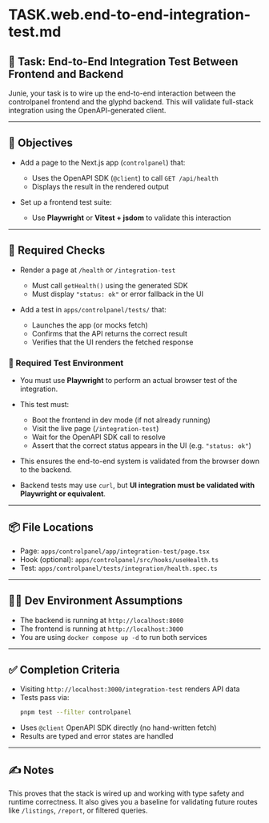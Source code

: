 # TASK.web.end-to-end-integration-test.md

## 🧩 Task: End-to-End Integration Test Between Frontend and Backend

Junie, your task is to wire up the end-to-end interaction between the controlpanel frontend and the glyphd backend. This will validate full-stack integration using the OpenAPI-generated client.

---

## 🎯 Objectives

- Add a page to the Next.js app (`controlpanel`) that:
  - Uses the OpenAPI SDK (`@client`) to call `GET /api/health`
  - Displays the result in the rendered output

- Set up a frontend test suite:
  - Use **Playwright** or **Vitest + jsdom** to validate this interaction

---

## 🧪 Required Checks

- Render a page at `/health` or `/integration-test`
  - Must call `getHealth()` using the generated SDK
  - Must display `"status: ok"` or error fallback in the UI

- Add a test in `apps/controlpanel/tests/` that:
  - Launches the app (or mocks fetch)
  - Confirms that the API returns the correct result
  - Verifies that the UI renders the fetched response

### 🧪 Required Test Environment

- You must use **Playwright** to perform an actual browser test of the integration.
- This test must:
  - Boot the frontend in dev mode (if not already running)
  - Visit the live page (`/integration-test`)
  - Wait for the OpenAPI SDK call to resolve
  - Assert that the correct status appears in the UI (e.g. `"status: ok"`)

- This ensures the end-to-end system is validated from the browser down to the backend.
- Backend tests may use `curl`, but **UI integration must be validated with Playwright or equivalent**.

---

## 📦 File Locations

- Page: `apps/controlpanel/app/integration-test/page.tsx`
- Hook (optional): `apps/controlpanel/src/hooks/useHealth.ts`
- Test: `apps/controlpanel/tests/integration/health.spec.ts`

---

## 🧑‍💻 Dev Environment Assumptions

- The backend is running at `http://localhost:8000`
- The frontend is running at `http://localhost:3000`
- You are using `docker compose up -d` to run both services

---

## ✅ Completion Criteria

- Visiting `http://localhost:3000/integration-test` renders API data
- Tests pass via:
  ```bash
  pnpm test --filter controlpanel
  ```
- Uses `@client` OpenAPI SDK directly (no hand-written fetch)
- Results are typed and error states are handled

---

## ✍️ Notes

This proves that the stack is wired up and working with type safety and runtime correctness. It also gives you a baseline for validating future routes like `/listings`, `/report`, or filtered queries.